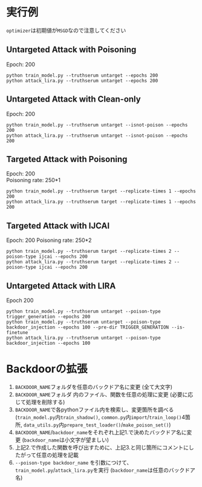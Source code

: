# 実行例
`optimizer`は初期値が`MSGD`なので注意してください

## Untargeted Attack with Poisoning
Epoch: 200  
```
python train_model.py --truthserum untarget --epochs 200
python attack_lira.py --truthserum untarget --epochs 200
```

## Untargeted Attack with Clean-only
Epoch: 200  
```
python train_model.py --truthserum untarget --isnot-poison --epochs 200
python attack_lira.py --truthserum untarget --isnot-poison --epochs 200
```

## Targeted Attack with Poisoning
Epoch: 200  
Poisoning rate: 250*1
```
python train_model.py --truthserum target --replicate-times 1 --epochs 200
python attack_lira.py --truthserum target --replicate-times 1 --epochs 200
```

## Targeted Attack with IJCAI
Epoch: 200
Poisoning rate: 250*2
```
python train_model.py --truthserum target --replicate-times 2 --poison-type ijcai --epochs 200
python attack_lira.py --truthserum target --replicate-times 2 --poison-type ijcai --epochs 200
```

## Untargeted Attack with LIRA
Epoch 200
```
python train_model.py --truthserum untarget --poison-type trigger_generation --epochs 200
python train_model.py --truthserum untarget --poison-type backdoor_injection --epochs 100 --pre-dir TRIGGER_GENERATION --is-finetune
python attack_lira.py --truthserum untarget --poison-type backdoor_injection --epochs 100
```

# Backdoorの拡張
1. `BACKDOOR_NAME`フォルダを任意のバックドア名に変更 (全て大文字)
2. `BACKDOOR_NAME`フォルダ 内のファイル、関数を任意の処理に変更 (必要に応じて処理を削除する)
3. `BACKDOOR_NAME`で各pythonファイル内を検索し、変更箇所を調べる  
   (`train_model.py`内`train_shadow()`, `common.py`内`import`/`train_loop()`4箇所, `data_utils.py`内`prepare_test_loader()`/`make_poison_set()`)
4. `BACKDOOR_NAME`/`backdoor_name`をそれぞれ上記1.で決めたバックドア名に変更 (`backdoor_name`は小文字が望ましい)
5. 上記2.で作成した関数を呼び出すために、上記3.と同じ箇所にコメントにしたがって任意の処理を記載
6. `--poison-type backdoor_name` を引数につけて、`train_model.py`/`attack_lira.py`を実行 (`backdoor_name`は任意のバックドア名)
